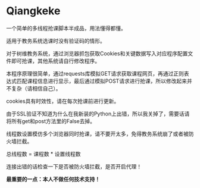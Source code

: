 # Qiangkeke
一个简单的多线程抢课脚本半成品，用法懂得都懂。

适用于教务系统选课时没有验证码的情形。

对于树维教务系统，通过浏览器抓包获取Cookies和关键数据写入对应程序配置文件即可抢课，其他系统请自行修改程序。

本程序原理很简单，通过requests库模拟GET请求获取课程网页，再通过正则表达式匹配课程信息进行显示，最后通过模拟POST请求进行抢课，所以修改起来并不复杂（请相信自己）。

cookies具有时效性，请在每次抢课前进行更新。

由于SSL验证不知道为什么在我新装的Python上出错，所以我关掉了，需要话请将所有get和post方法里的False去掉。

线程数设置模仿多个浏览器同时抢课，请不要开太多，免得教务系统崩了或者被防火墙拦截。

总线程数 = 课程数 * 设置线程数

连接出错的话检查一下是否被防火墙拦截，是否开启代理！

**最重要的一点：本人不做任何技术支持！**
